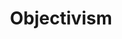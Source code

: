 ---
title: Objectivism
crosslinks:
- autotldr
- socialism
- altright
- xkcd
- shoplifting
- The_Donald
- shitancapssay
- IAmA
- FULLCOMMUNISM
---